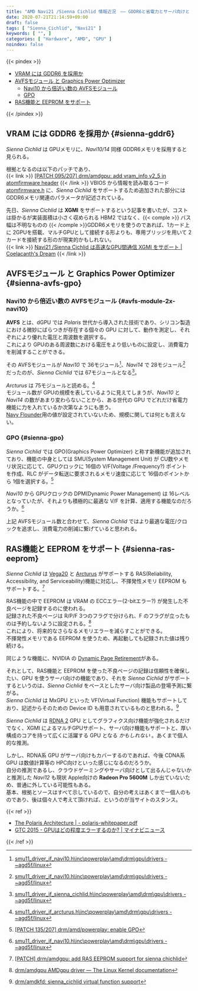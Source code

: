 ```yaml
---
title: "AMD Navi21 /Sienna Cichlid 情報近況　―― GDDR6と省電力とサーバ向けと 【2020/07/21】"
date: 2020-07-21T21:14:59+09:00
draft: false
tags: [ "Sienna_Cichlid", "Navi21" ]
keywords: [ "", ]
categories: [ "Hardware", "AMD", "GPU" ]
noindex: false
---
```


{{< pindex >}}

 * [VRAM には GDDR6 を採用か](#sienna-gddr6)
 * [AVFSモジュール と Graphics Power Optimizer](#sienna-avfs-gpo)
   * [Navi10 から倍近い数の AVFSモジュール](#avfs-module-2x-navi10)
   * [GPO](#sienna-gpo)
 * [RAS機能と EEPROM をサポート](#sienna-ras-eeprom)

{{< /pindex >}}

## VRAM には GDDR6 を採用か {#sienna-gddr6}
*Sienna Cichlid* は GPUメモリに、*Navi10/14* 同様 GDDR6メモリを採用すると見られる。  

根拠となるのは以下のパッチであり、  
{{< link >}} [[PATCH 095/207] drm/amdgpu: add vram_info v2_5 in atomfirmware header](https://lists.freedesktop.org/archives/amd-gfx/2020-June/050059.html) {{< /link >}}
VBIOS から情報を読み取るコード[atomfirmware.h](https://cgit.freedesktop.org/~agd5f/linux/tree/drivers/gpu/drm/amd/include/atomfirmware.h&h=amd-staging-drm-next) に、*Sienna Cichlid* をサポートするため追加された部分には GDDR6メモリ関連のパラメータが記述されている。  

先日、*Sienna Cichlid* は **XGMI** をサポートするという記事を書いたが、コストは掛かるが実装面積は小さく収められる HBM2 ではなく、{{< comple >}} バス幅は不明なものの {{< /comple >}}GDDR6メモリを使うのであれば、1カード上に 2GPUを搭載、マルチGPUとして接続する形よりも、専用ブリッジを用いて 2カードを接続する形のが現実的かもしれない。  
{{< link >}} [Navi21 /Sienna Cichlid は高速なGPU間通信 XGMI をサポート | Coelacanth's Dream](/posts/2020/07/17/navi21-sienna_cichlid-support-xgmi/) {{< /link >}}

## AVFSモジュール と Graphics Power Optimizer {#sienna-avfs-gpo}
### Navi10 から倍近い数の AVFSモジュール {#avfs-module-2x-navi10}
**AVFS** とは、dGPU では *Polaris* 世代から導入された技術であり、シリコン製造における微妙にばらつきが存在する個々の GPU に対して、動作を測定し、それぞれにより優れた電圧と周波数を選択する。  
これにより GPUのある周波数における電圧をより低いものに設定し、消費電力を削減することができる。  

その AVFSモジュールが *Navi10* で 36モジュール[^navi10-avfs]、*Navi14* で 28モジュール[^navi14-avfs] だったのが、*Sienna Cichlid* では 67モジュールとなる[^sienna-avfs]。  

[^navi10-avfs]: [smu11_driver_if_navi10.h\inc\powerplay\amd\drm\gpu\drivers - ~agd5f/linux](https://cgit.freedesktop.org/~agd5f/linux/tree/drivers/gpu/drm/amd/powerplay/inc/smu11_driver_if_navi10.h?h=amd-staging-drm-next&id=54c96f8679520b9e15a4960fce03e3b757ef08e3#n979)
[^navi14-avfs]: [smu11_driver_if_navi10.h\inc\powerplay\amd\drm\gpu\drivers - ~agd5f/linux](https://cgit.freedesktop.org/~agd5f/linux/tree/drivers/gpu/drm/amd/powerplay/inc/smu11_driver_if_navi10.h?h=amd-staging-drm-next&id=54c96f8679520b9e15a4960fce03e3b757ef08e3#n914)
[^sienna-avfs]: [smu11_driver_if_sienna_cichlid.h\inc\powerplay\amd\drm\gpu\drivers - ~agd5f/linux](https://cgit.freedesktop.org/~agd5f/linux/tree/drivers/gpu/drm/amd/powerplay/inc/smu11_driver_if_sienna_cichlid.h?h=amd-staging-drm-next&id=5c23cc5c1c5f436270d301c3081541f1364b240c#n1119)

*Arcturus* は 75モジュールと読める。[^arcturus-avfs]  
モジュール数が GPUの規模を表しているように見えてしまうが、*Navi10* と *Navi14* の数があまり変わらないことから、ある世代の GPU でどれだけ省電力機能に力を入れているか次第なようにも思う。  
[Navy Flounder](/tags/navy_flounder)用の値が設定されていないため、規模に関しては何とも言えない。  

[^arcturus-avfs]: [smu11_driver_if_arcturus.h\inc\powerplay\amd\drm\gpu\drivers - ~agd5f/linux](https://cgit.freedesktop.org/~agd5f/linux/tree/drivers/gpu/drm/amd/powerplay/inc/smu11_driver_if_arcturus.h?h=amd-staging-drm-next&id=f75c8c018d7c3d2e6300d3762ba2e2f8e77eba99#n787)


### GPO {#sienna-gpo}
*Sienna Cichlid* では GPO(Graphics Power Optimizer) と称す新機能が追加されており、機能の中身としては SMU(System Management Unit) が CU数やメモリ状況に応じて、GPUクロックに 16個の V/F(Voltage /Frequency?) ポイントを作成、RLC がデータ転送に要求されるメモリ速度に応じて 16個のポイントから 1個を選択する。[^sienna-gpo]  

[^sienna-gpo]: [[PATCH 135/207] drm/amd/powerplay: enable GPO](https://lists.freedesktop.org/archives/amd-gfx/2020-June/050099.html)

*Navi10* から GPUクロックの DPM(Dynamic Power Management) は 16レベルとなっていたが、それよりも積極的に最適な V/F を計算、適用する機能なのだろうか。[^navi10-gfx-dpm-level]  

[^navi10-gfx-dpm-level]: [smu11_driver_if_navi10.h\inc\powerplay\amd\drm\gpu\drivers - ~agd5f/linux](https://cgit.freedesktop.org/~agd5f/linux/tree/drivers/gpu/drm/amd/powerplay/inc/smu11_driver_if_navi10.h?h=amd-staging-drm-next-sienna_cichlid&id=43349491dae7284a195abfa8ff9044f7a20222a2#n33)

上記 AVFSモジュール数と合わせて、*Sienna Cichlid* ではより最適な電圧/クロックを追求し、消費電力の削減に繋げていると思われる。  


## RAS機能と EEPROM をサポート {#sienna-ras-eeprom}
*Sienna Cichlid* は [Vega20](/tags/vega20) と [Arcturus](/tags/tags/arcturus) がサポートする RAS(Reliability, Accessibility, and Serviceability)機能に対応し、不揮発性メモリ EEPROM もサポートする。[^sienna-eeprom]  

[^sienna-eeprom]: [[PATCH] drm/amdgpu: add RAS EEPROM support for sienna chichlid](https://lists.freedesktop.org/archives/amd-gfx/2020-July/051693.html)

RAS機能の中で EEPROM は VRAM の ECCエラー(2-bitエラー?) が発生した不良ページを記録するのに使われる。  
記録された不良ページは R/P/F 3つのフラグで分けられ、F のフラグが立ったものは予約しないように設定される。[^amdgpu-ras]  
これにより、将来的なさらなるメモリエラーを減らすことができる。  
不揮発性メモリである EEPROM を使うため、再起動しても記録された値は残り続ける。

同じような機能に、NVIDIA の [Dynamic Page Retirement](https://docs.nvidia.com/deploy/dynamic-page-retirement/index.html)がある。  

[^amdgpu-ras]: [drm/amdgpu AMDgpu driver — The Linux Kernel documentation](https://www.kernel.org/doc/html/latest/gpu/amdgpu.html#amdgpu-ras-support)

それとして、RAS機能と EEPROM を使った不良ページの記録は信頼性を確保したい、GPU を使うサーバ向けの機能であり、それを *Sienna Cichlid* がサポートするというのは、*Sienna Cichlid* をベースとしたサーバ向け製品の登場予測に繋がる。  
*Sienna Cichlid* は MxGPU といった VF(Virtual Function) 機能もサポートしており、記述からそのための Device ID も用意されているものと思われる。[^sienna-vf]  

[^sienna-vf]: [drm/amdkfd: sienna_cichlid virtual function support](https://cgit.freedesktop.org/~agd5f/linux/commit/drivers/gpu/drm/amd/amdkfd/kfd_device.c?h=amd-staging-drm-next&id=9110b6c1cbcd98a39134273f321691d7729dd72a)

*Sienna Cichlid* は [RDNA 2](/tags/rdna_2) GPU としてグラフィクス向け機能が強化されるだけでなく、XGMI によるマルチGPUサポート、サーバ向け機能もサポートと、厚い構成のコアを持って広くに活躍する GPU となる *かもしれない* 。あくまで個人的な推測。  

しかし、RDNA系 GPU がサーバ向けもカバーするのであれば、今後 CDNA系 GPU は数値計算等の HPC向けといった感じになるのだろうか。  
自分の推測であるし、クラウドゲーミングやサーバ向けとして出るんじゃないかと推測した *Navi12* も現状 Apple向けの **Radeon Pro 5600M** しか出ていないため、普通に外している可能性もある。  
基本、根拠とソースはすべて示しているので、自分の考えはあくまで一個人のものであり、後は個々人で考えて頂ければ、というのが当サイトのスタンス。  

{{< ref >}}

 * [The Polaris Architecture | - polaris-whitepaper.pdf](https://www.amd.com/system/files/documents/polaris-whitepaper.pdf)
 * [GTC 2015 - GPUはどの程度エラーするのか? | マイナビニュース](https://news.mynavi.jp/article/20150410-gtc2015_gpu_error/)

{{< /ref >}}
